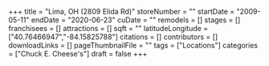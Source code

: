 +++
title = "Lima, OH (2809 Elida Rd)"
storeNumber = ""
startDate = "2009-05-11"
endDate = "2020-06-23"
cuDate = ""
remodels = []
stages = []
franchisees = []
attractions = []
sqft = ""
latitudeLongitude = ["40.76466947","-84.15825788"]
citations = []
contributors = []
downloadLinks = []
pageThumbnailFile = ""
tags = ["Locations"]
categories = ["Chuck E. Cheese's"]
draft = false
+++
